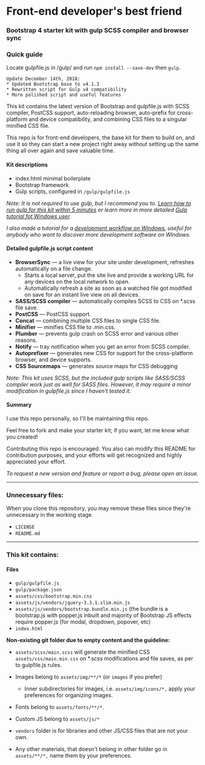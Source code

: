 # Front-end developer's best friend

### Bootstrap 4 starter kit with gulp SCSS compiler and browser sync
### Quick guide
Locate gulpfile.js in /gulp/ and run `npm install --save-dev` then `gulp`. 

```
Update December 14th, 2018:
* Updated Bootstrap base to v4.1.3
* Rewritten script for Gulp v4 compatibility
* More polished script and useful features
```

This kit contains the latest version of Bootstrap and gulpfile.js with SCSS compiler, PostCSS support, auto-reloading browser, auto-prefix for cross-platform and device compatibility, and combining CSS files to a singular minified CSS file. 

This repo is for front-end developers, the base kit for them to build on, and use it so they can start a new project right away without setting up the same thing all over again and save valuable time.

#### Kit descriptions
* index.html minimal boilerplate
* Bootstrap framework
* Gulp scripts, configured in `/gulp/gulpfile.js`

_Note: It is not required to use gulp, but I recommend you to. [Learn how to run gulp for this kit within 5 minutes](https://github.com/dmxt/bootstrap-gulp-scss-kit/wiki/How-to-run-gulp-for-this-kit) or learn more in more detailed [Gulp tutorial fot Windows user](https://github.com/dmxt/beginner-gulp-tutorial-on-windows)._

_I also made a tutorial for a [development workflow on Windows](https://uxdesign.cc/designers-workflow-on-windows-57393856ae59), useful for anybody who want to discover more development software on Windows._

#### Detailed gulpfile.js script content
* **BrowserSync** — a live view for your site under development, refreshes automatically on a file change.
  * Starts a local server, put the site live and provide a working URL for any devices on the local network to open.
  * Automatically refresh a site as soon as a watched file got modified on save for an instant live view on all devices.
* **SASS/SCSS compiler** — automatically compiles SCSS to CSS on \*.scss file save.
* **PostCSS** — PostCSS support.
* **Concat** — combining multiple CSS files to single CSS file.
* **Minifier** — minifies CSS file to .min.css.
* **Plumber** — prevents gulp crash on SCSS error and various other reasons.
* **Notify** — tray notification when you get an error from SCSS compiler.
* **Autoprefixer** — generates new CSS for support for the cross-platform browser, and device supports.
* **CSS Sourcemaps** — generates source maps for CSS debugging

_Note: This kit uses SCSS, but the included gulp scripts like SASS/SCSS compiler work just as well for SASS files. However, it may require a minor modification in gulpfile.js since I haven't tested it._

#### Summary
I use this repo personally, so I'll be maintaining this repo.

Feel free to fork and make your starter kit; if you want, let me know what you created!

Contributing this repo is encouraged. You also can modify this README for contribution purposes, and your efforts will get recognized and highly appreciated your effort.

_To request a new version and feature or report a bug, please open an issue._

---

### Unnecessary files:
When you clone this repository, you may remove these files since they're unnecessary in the working stage.
* `LICENSE`
* `README.md`

---

### This kit contains:

#### Files
* `gulp/gulpfile.js`
* `gulp/package.json`
* `assets/css/bootstrap.min.css`
* `assets/js/vendors/jquery-3.3.1.slim.min.js`
* `assets/js/vendors/bootstrap.bundle.min.js` (the bundle is a bootstrap.js with popper.js inbuilt and majority of Bootstrap JS effects require popper.js (for modal, dropdown, popover, etc)
* `index.html`

**Non-existing git folder due to empty content and the guideline:**
* `assets/scss/main.scss` will generate the minified CSS `assets/css/main.min.css` on \*.scss modifications and file saves, as per to gulpfile.js rules.

* Images belong to `assets/img/**/*` (or `images` if you prefer)
   * Inner subdirectories for images, i.e. `assets/img/icons/*,` apply your preferences for organizing images.
* Fonts belong to `assets/fonts/**/*`.
* Custom JS belong to `assets/js/*`
* `vendors` folder is for libraries and other JS/CSS files that are not your own.
* Any other materials, that doesn't belong in other folder go in `assets/**/*,` name them by your preferences.
